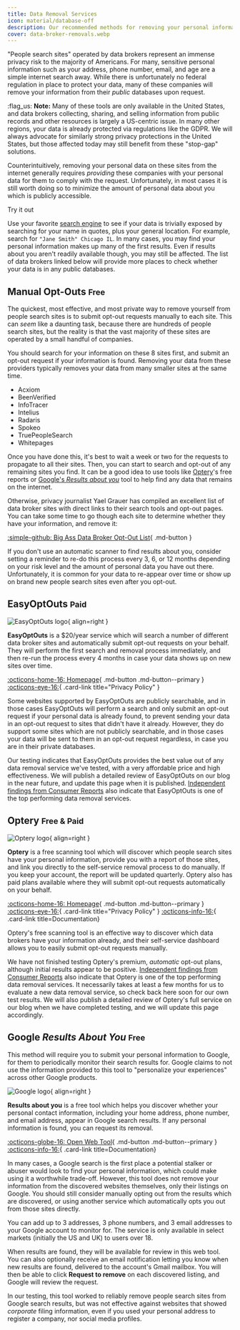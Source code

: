 ```yaml
---
title: Data Removal Services
icon: material/database-off
description: Our recommended methods for removing your personal information from data brokers and people search sites.
cover: data-broker-removals.webp
---
```


"People search sites" operated by data brokers represent an immense privacy risk to the majority of Americans. For many, sensitive personal information such as your address, phone number, email, and age are a simple internet search away. While there is unfortunately no federal regulation in place to protect your data, many of these companies will remove your information from their *public* databases upon request.

:flag_us: **Note:** Many of these tools are only available in the United States, and data brokers collecting, sharing, and selling information from public records and other resources is largely a US-centric issue. In many other regions, your data is already protected via regulations like the GDPR. We will always advocate for similarly strong privacy protections in the United States, but those affected today may still benefit from these "stop-gap" solutions.

Counterintuitively, removing your personal data on these sites from the internet generally requires *providing* these companies with your personal data for them to comply with the request. Unfortunately, in most cases it is still worth doing so to minimize the amount of personal data about you which is publicly accessible.

<div class="admonition example" markdown>
<p class="admonition-title">Try it out</p>

Use your favorite [search engine](search-engines.md) to see if your data is trivially exposed by searching for your name in quotes, plus your general location. For example, search for `"Jane Smith" Chicago IL`. In many cases, you may find your personal information makes up many of the first results. Even if results about you aren't readily available though, you may still be affected. The list of data brokers linked below will provide more places to check whether your data is in any public databases.

</div>

## Manual Opt-Outs <small>Free</small>

The quickest, most effective, and most private way to remove yourself from people search sites is to submit opt-out requests manually to each site. This can *seem* like a daunting task, because there are hundreds of people search sites, but the reality is that the vast majority of these sites are operated by a small handful of companies.

You should search for your information on these 8 sites first, and submit an opt-out request if your information is found. Removing your data from these providers typically removes your data from many smaller sites at the same time.

- Acxiom
- BeenVerified
- InfoTracer
- Intelius
- Radaris
- Spokeo
- TruePeopleSearch
- Whitepages

Once you have done this, it's best to wait a week or two for the requests to propagate to all their sites. Then, you can start to search and opt-out of any remaining sites you find. It can be a good idea to use tools like [Optery](#optery-free--paid)'s free reports or [Google's *Results about you*](#google-results-about-you-free) tool to help find any data that remains on the internet.

Otherwise, privacy journalist Yael Grauer has compiled an excellent list of data broker sites with direct links to their search tools and opt-out pages. You can take some time to go though each site to determine whether they have your information, and remove it:

[:simple-github: Big Ass Data Broker Opt-Out List](https://github.com/yaelwrites/Big-Ass-Data-Broker-Opt-Out-List){ .md-button }

If you don't use an automatic scanner to find results about you, consider setting a reminder to re-do this process every 3, 6, or 12 months depending on your risk level and the amount of personal data you have out there. Unfortunately, it is common for your data to re-appear over time or show up on brand new people search sites even after you opt-out.

## EasyOptOuts <small>Paid</small>

<div class="admonition recommendation" markdown>

![EasyOptOuts logo](assets/img/data-broker-removals/easyoptouts.svg){ align=right }

**EasyOptOuts** is a $20/year service which will search a number of different data broker sites and automatically submit opt-out requests on your behalf. They will perform the first search and removal process immediately, and then re-run the process every 4 months in case your data shows up on new sites over time.

[:octicons-home-16: Homepage](https://easyoptouts.com){ .md-button .md-button--primary }
[:octicons-eye-16:](https://easyoptouts.com/privacy){ .card-link title="Privacy Policy" }

</div>

Some websites supported by EasyOptOuts are publicly searchable, and in those cases EasyOptOuts will perform a search and only submit an opt-out request if your personal data is already found, to prevent sending your data in an opt-out request to sites that didn't have it already. However, they do support some sites which are not publicly searchable, and in those cases your data will be sent to them in an opt-out request regardless, in case you are in their private databases.

Our testing indicates that EasyOptOuts provides the best value out of any data removal service we've tested, with a very affordable price and high effectiveness. We will publish a detailed review of EasyOptOuts on our blog in the near future, and update this page when it is published. [Independent findings from Consumer Reports](https://discuss.privacyguides.net/t/consumer-reports-evaluating-people-search-site-removal-services/19948) also indicate that EasyOptOuts is one of the top performing data removal services.

## Optery <small>Free & Paid</small>

<div class="admonition recommendation" markdown>

![Optery logo](assets/img/data-broker-removals/optery.svg){ align=right }

**Optery** is a free scanning tool which will discover which people search sites have your personal information, provide you with a report of those sites, and link you directly to the self-service removal process to do manually. If you keep your account, the report will be updated quarterly. Optery also has paid plans available where they will submit opt-out requests automatically on your behalf.

[:octicons-home-16: Homepage](https://optery.com){ .md-button .md-button--primary }
[:octicons-eye-16:](https://optery.com/privacy-policy){ .card-link title="Privacy Policy" }
[:octicons-info-16:](https://help.optery.com){ .card-link title=Documentation}

</div>

Optery's free scanning tool is an effective way to discover which data brokers have your information already, and their self-service dashboard allows you to easily submit opt-out requests manually.

We have not finished testing Optery's premium, *automatic* opt-out plans, although initial results appear to be positive. [Independent findings from Consumer Reports](https://discuss.privacyguides.net/t/consumer-reports-evaluating-people-search-site-removal-services/19948) also indicate that Optery is one of the top performing data removal services. It necessarily takes at least a few months for us to evaluate a new data removal service, so check back here soon for our own test results. We will also publish a detailed review of Optery's full service on our blog when we have completed testing, and we will update this page accordingly.

## Google *Results About You* <small>Free</small>

This method will require you to submit your personal information to Google, for them to periodically monitor their search results for. Google claims to not use the information provided to this tool to "personalize your experiences" across other Google products.

<div class="admonition recommendation" markdown>

![Google logo](assets/img/data-broker-removals/google.svg){ align=right }

**Results about you** is a free tool which helps you discover whether your personal contact information, including your home address, phone number, and email address, appear in Google search results. If any personal information is found, you can request its removal.

[:octicons-globe-16: Open Web Tool](https://myactivity.google.com/results-about-you){ .md-button .md-button--primary }
[:octicons-info-16:](https://support.google.com/websearch/answer/12719076){ .card-link title=Documentation}

</div>

In many cases, a Google search is the first place a potential stalker or abuser would look to find your personal information, which could make using it a worthwhile trade-off. However, this tool does not remove your information from the discovered websites themselves, only their listings on Google. You should still consider manually opting out from the results which are discovered, or using another service which automatically opts you out from those sites directly.

You can add up to 3 addresses, 3 phone numbers, and 3 email addresses to your Google account to monitor for. The service is only available in select markets (initially the US and UK) to users over 18.

When results are found, they will be available for review in this web tool. You can also optionally receive an email notification letting you know when new results are found, delivered to the account's Gmail mailbox. You will then be able to click **Request to remove** on each discovered listing, and Google will review the request.

In our testing, this tool worked to reliably remove people search sites from Google search results, but was not effective against websites that showed *corporate* filing information, even if you used your personal address to register a company, nor social media profiles.
